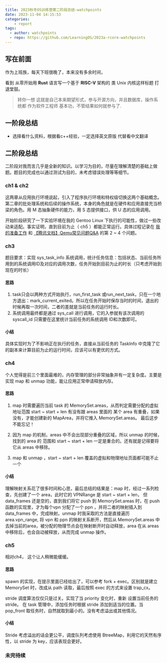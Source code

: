 ```yaml
---
title: 2023秋冬OS训练营第二阶段总结-watchpoints
date: 2023-11-04 14:15:53
categories:
	- report
tags:
  - author: watchpoints
  - repo: https://github.com/LearningOS/2023a-rcore-watchpoints
---
```


## 写在前面

作为上班族，每天下班很晚了，本来没有多余时间，

看到 从零开始用 **Rust** 语言写一个基于 **RISC-V** 架构的 类 Unix 内核这样标题 打退堂鼓。

> 转你一想 这就是自己本来期望形式，参与开源方向，并且数据库，操作系统都 作为软件工程师 基本功，不管结果如何就参与了.



## 一阶段总结

- 选择看什么资料，根据看c++经验，一定选择英文原版 代替看中文翻译

  

## 二阶段总结

二阶段对我而言几乎是全新的知识。以学习为目的，尽量在理解清楚的基础上做题。题目的完成也以通过测试为目的，未考虑错误处理等等细节。

### ch1 & ch2

这两章从应用执行环境说起，引入了程序执行环境和特权级切换这两个基础概念。第二章的批处理系统和后续的操作系统，本身的角色就是在硬件和应用直接充当桥梁的角色。用 M 态抽象硬件的能力，用 S 态提供接口，供 U 态的应用调用。

开始阶段研究了一下实验环境在我的 Gentoo Linux 下执行的可能性，做过一些改动来适配。事实证明，直到目前为止（ ch5 ）都能正常运行。具体过程记录在 [我的准备工作](https://blog.windeye.tk/blog/hubofoskernel2023a2/) 和 [【腾讯文档】Qemu常见问题Q&A](https://docs.qq.com/doc/DRGVsdFZZek9lVFhT) 的第 2 ~ 4 个问题。

### ch3

题目要求：实现 sys_task_info 系统调用，统计任务信息：包括状态、当前任务所用到的系统调用ID及对应的调用次数，任务开始到目前为止的时长（只考虑开始到现在的时长）

#### 思路

1. task只会以两种方式开始执行，run_first_task 或run_next_task，只在一个地方退出：mark_current_exited。所以在任务开始时保存当时的时间，退出的时候再取一次时间，二者的差就是当前任务的运行时长。
2. 系统调用最终都是通过 sys_call 进行调用，它的入参就有该次调用的 syscall_id 只需要在这里统计当前任务的系统调用 ID和次数即可。

#### 小结

具体实现时为了不影响正在执行的任务，直接从当前任务的 TaskInfo 中克隆了它的副本来计算目前为止的运行时间，应该可以有更优的方式。

### ch4

个人觉得是前三个里面最难的，内存管理的部分非常抽象并有一定复杂度。主要是实现 map 和 unmap 功能，能让应用正常申请释放内存。

#### 思路

1. map 时需要遍历当前 task 的 MemorySet.areas，从而判定需要分配的虚拟地址范围 start ~ start + len 有没有跟 areas 里面的 某个 area 有重叠，如果没有，才能创建新的 MapArea，并将它推入 MemorySet.areas。 最后这步不能忘记！

2. 因为 map 的机制，areas 中不会出现部分重叠的区域，所以 unmap 的时候，找到的 area 的 范围和 start ~ start + len 一定是重合的。还有就是记得要将它从 areas 中移除。
3. map 和 unmap ，start ~ start + len 覆盖的虚拟和物理地址页面都可能不止一个

#### 小结

理解映射关系花了很多时间和心思，最后总结的结果是：map 时，经过一系列检查，先创建了一个 area，此时它的 VPNRange 是 start ~ start + len， 但 data_frames 还是空的，直到我们将它 push 到 MemorySet.areas 时，在 push 函数的实现里，才为每个vpn 分配了一个 ppn ，并将二者的映射插入到 data_frames 中，完成映射。unmap 时我采取的方法是直接遍历 area.vpn_range, 将 vpn 和 ppn 的映射关系断开，然后从 MemorySet.areas 中去掉当前的area，被分配的物理节点会在映射断开时自动释放，area 在从 areas 中移除后，也会自动被释放，从而完成 unmap 操作。

### ch5

相对ch4， 这个让人稍微能缓缓。

#### 思路

spawn 的实现，在提示里面已经给出了，可以参考 fork + exec。区别就是建立 MemorySet 时，改成从 path 读取，最后按照 exec 的方式来设置 trap_cx。

stride 调度算法仅仅只是过关。实现了当 priority 变化时，重新 设置当前任务的 stride。 在 task 管理中，添加任务时根据 stride 添加到适当的位置。当 pop_front 取任务时，自然就取到最小的。没有考虑溢出或其他情况。

#### 小结

Stride 考虑溢出的话会更公平，调度队列考虑使用 BtreeMap，利用它的天然有序性，以 stride 为 key，应该表现会更好。

### 未完待续
